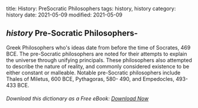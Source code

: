title: History: PreSocratic Philosophers
tags: history, history
category: history
date: 2021-05-09
modified: 2021-05-09

## _history_  Pre-Socratic Philosophers-
Greek Philosophers who's ideas
date from before the time of Socrates,   469 BCE.
  The
pre-Socratic philosophers are noted for their attempts to explain the
universe through unifying principals.  These philosophers also
attempted to describe the nature of reality, and commonly considered
existence to be either constant or malleable.  Notable pre-Socratic
philosophers include Thales of Miletus,   600 BCE,
 Pythagoras,
  580-
490,
 and Empedocles,   493-
433 BCE.



###### Download *this* dictionary as a Free eBook: [Download Now]({static}static/SerfHistoryDictionary.pdf)

